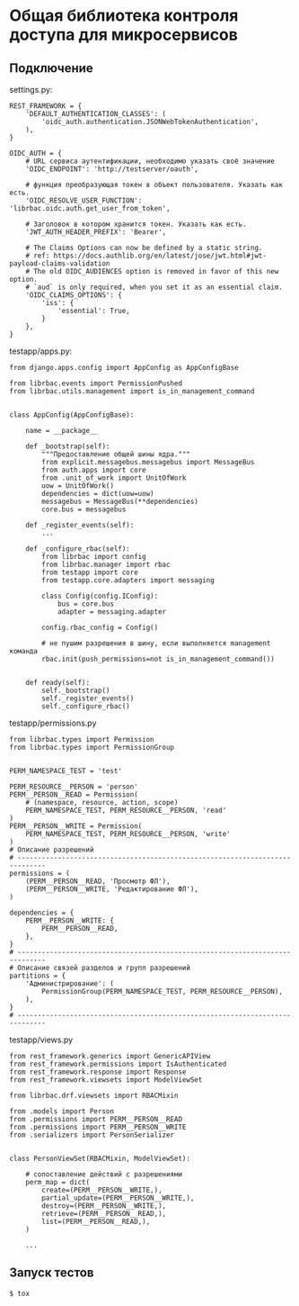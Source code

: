 # Общая библиотека контроля доступа для микросервисов

## Подключение
settings.py:

    REST_FRAMEWORK = {
        'DEFAULT_AUTHENTICATION_CLASSES': (
            'oidc_auth.authentication.JSONWebTokenAuthentication',
        ),
    }
    
    OIDC_AUTH = {
        # URL сервиса аутентификации, необходимо указать своё значение
        'OIDC_ENDPOINT': 'http://testserver/oauth',
        
        # функция преобразующая токен в объект пользователя. Указать как есть.
        'OIDC_RESOLVE_USER_FUNCTION': 'librbac.oidc.auth.get_user_from_token',
        
        # Заголовок в котором хранится токен. Указать как есть.
        'JWT_AUTH_HEADER_PREFIX': 'Bearer',
    
        # The Claims Options can now be defined by a static string.
        # ref: https://docs.authlib.org/en/latest/jose/jwt.html#jwt-payload-claims-validation
        # The old OIDC_AUDIENCES option is removed in favor of this new option.
        # `aud` is only required, when you set it as an essential claim.
        'OIDC_CLAIMS_OPTIONS': {
            'iss': {
                'essential': True,
            }
        },
    }

testapp/apps.py:

    from django.apps.config import AppConfig as AppConfigBase
    
    from librbac.events import PermissionPushed
    from librbac.utils.management import is_in_management_command
    
    
    class AppConfig(AppConfigBase):
    
        name = __package__
    
        def _bootstrap(self):
            """Предоставление общей шины ядра."""
            from explicit.messagebus.messagebus import MessageBus
            from auth.apps import core
            from .unit_of_work import UnitOfWork
            uow = UnitOfWork()
            dependencies = dict(uow=uow)
            messagebus = MessageBus(**dependencies)
            core.bus = messagebus
    
        def _register_events(self):
            ...
    
        def _configure_rbac(self):
            from librbac import config
            from librbac.manager import rbac
            from testapp import core
            from testapp.core.adapters import messaging
    
            class Config(config.IConfig):
                bus = core.bus
                adapter = messaging.adapter
    
            config.rbac_config = Config()
    
            # не пушим разрешения в шину, если выполняется management команда
            rbac.init(push_permissions=not is_in_management_command())
    
    
        def ready(self):
            self._bootstrap()
            self._register_events()
            self._configure_rbac()

testapp/permissions.py

    from librbac.types import Permission
    from librbac.types import PermissionGroup
    
    
    PERM_NAMESPACE_TEST = 'test'
    
    PERM_RESOURCE__PERSON = 'person'
    PERM__PERSON__READ = Permission(
        # (namespace, resource, action, scope)
        PERM_NAMESPACE_TEST, PERM_RESOURCE__PERSON, 'read'
    )
    PERM__PERSON__WRITE = Permission(
        PERM_NAMESPACE_TEST, PERM_RESOURCE__PERSON, 'write'
    )
    # Описание разрешений
    # -----------------------------------------------------------------------------
    permissions = (
        (PERM__PERSON__READ, 'Просмотр ФЛ'),
        (PERM__PERSON__WRITE, 'Редактирование ФЛ'),
    )
    
    dependencies = {
        PERM__PERSON__WRITE: {
            PERM__PERSON__READ,
        },
    }
    # -----------------------------------------------------------------------------
    # Описание связей разделов и групп разрешений
    partitions = {
        'Администрирование': (
            PermissionGroup(PERM_NAMESPACE_TEST, PERM_RESOURCE__PERSON),
        ),
    }
    # -----------------------------------------------------------------------------


testapp/views.py


    from rest_framework.generics import GenericAPIView
    from rest_framework.permissions import IsAuthenticated
    from rest_framework.response import Response
    from rest_framework.viewsets import ModelViewSet
    
    from librbac.drf.viewsets import RBACMixin
    
    from .models import Person
    from .permissions import PERM__PERSON__READ
    from .permissions import PERM__PERSON__WRITE
    from .serializers import PersonSerializer
    

    class PersonViewSet(RBACMixin, ModelViewSet):
        
        # сопоставление действий с разрешениями
        perm_map = dict(
            create=(PERM__PERSON__WRITE,),
            partial_update=(PERM__PERSON__WRITE,),
            destroy=(PERM__PERSON__WRITE,),
            retrieve=(PERM__PERSON__READ,),
            list=(PERM__PERSON__READ,),
        )
    
        ...


## Запуск тестов
    $ tox
